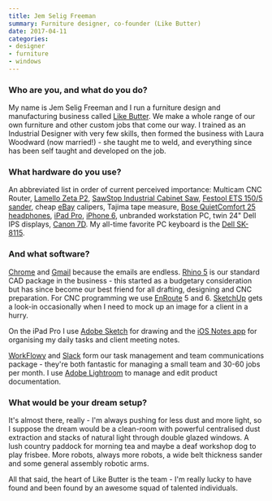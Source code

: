 ```yaml
---
title: Jem Selig Freeman
summary: Furniture designer, co-founder (Like Butter)
date: 2017-04-11
categories:
- designer
- furniture
- windows
---
```


### Who are you, and what do you do?

My name is Jem Selig Freeman and I run a furniture design and manufacturing business called [Like Butter](http://likebutter.com.au/ "Jem's furniture design company website."). We make a whole range of our own furniture and other custom jobs that come our way. I trained as an Industrial Designer with very few skills, then formed the business with Laura Woodward (now married!) - she taught me to weld, and everything since has been self taught and developed on the job.

### What hardware do you use?

An abbreviated list in order of current perceived importance: Multicam CNC Router, [Lamello Zeta P2][zeta-p2], [SawStop Industrial Cabinet Saw][industrial-cabinet-saw], [Festool ETS 150/5 sander][ets-150-5], cheap [eBay][] calipers, Tajima tape measure, [Bose QuietComfort 25 headphones][quietcomfort-25], [iPad Pro][ipad-pro], [iPhone 6][iphone-6], unbranded workstation PC, twin 24" Dell IPS displays, [Canon 7D][eos-7d]. My all-time favorite PC keyboard is the [Dell SK-8115][sk-8115].

### And what software?

[Chrome][] and [Gmail][] because the emails are endless. [Rhino 5][rhino] is our standard CAD package in the business - this started as a budgetary consideration but has since become our best friend for all drafting, designing and CNC preparation. For CNC programming we use [EnRoute][] 5 and 6. [SketchUp][] gets a look-in occasionally when I need to mock up an image for a client in a hurry.

On the iPad Pro I use [Adobe Sketch][photoshop-sketch-ios] for drawing and the [iOS Notes app][notes-ios] for organising my daily tasks and client meeting notes.

[WorkFlowy][] and [Slack][] form our task management and team communications package - they're both fantastic for managing a small team and 30-60 jobs per month. I use [Adobe Lightroom][lightroom] to manage and edit product documentation.

### What would be your dream setup?

It's almost there, really - I'm always pushing for less dust and more light, so I suppose the dream would be a clean-room with powerful centralised dust extraction and stacks of natural light through double glazed windows. A lush country paddock for morning tea and maybe a deaf workshop dog to play frisbee. More robots, always more robots, a wide belt thickness sander and some general assembly robotic arms.

All that said, the heart of Like Butter is the team - I'm really lucky to have found and been found by an awesome squad of talented individuals.

[chrome]: https://www.google.com/intl/en/chrome/ "A WebKit-based browser, where each tab runs in its own thread."
[ebay]: http://web.archive.org/web/20211217002741/https://www.ebay.com/n/error "An auction service."
[enroute]: http://web.archive.org/web/20180905222148/http://enroutesoftware.com:80/ "CNC software."
[eos-7d]: http://web.archive.org/web/20151105102657/http://www.usa.canon.com/cusa/consumer/products/cameras/slr_cameras/eos_7d "An 18 megapixel digital SLR."
[ets-150-5]: https://www.festool.com/@571911 "An electric sander."
[gmail]: https://mail.google.com/mail/u/0/ "Web-based email."
[industrial-cabinet-saw]: http://web.archive.org/web/20220126082307/https://www.sawstop.com/table-saws/by-model/industrial-cabinet-saw "A cabinet saw."
[ipad-pro]: https://en.wikipedia.org/wiki/IPad_Pro "An iOS tablet."
[iphone-6]: https://en.wikipedia.org/wiki/IPhone_6 "A smartphone."
[lightroom]: https://www.adobe.com/products/photoshop-lightroom.html "Photo management and editing software."
[notes-ios]: https://en.wikipedia.org/wiki/Notes_(application) "A built-in note-taking app."
[photoshop-sketch-ios]: https://apps.apple.com/us/app/adobe-photoshop-sketch/id839085644 "A drawing and illustration app."
[quietcomfort-25]: http://web.archive.org/web/20230706192323/https://www.bose.com/en_us/black_friday.html "Noise-cancelling headphones."
[rhino]: https://www.rhino3d.com/ "3D modelling software."
[sk-8115]: http://web.archive.org/web/20211016054621/https://www.newegg.com/p/0GA-002N-000D5 "A USB keyboard."
[sketchup]: https://www.sketchup.com/ "3D modeling software."
[slack]: https://slack.com/intl/ja-jp/ "A collaboration service."
[workflowy]: https://workflowy.com/ "A task/to-do service."
[zeta-p2]: http://web.archive.org/web/20171214031619/http://www.lamello.com:80/en/home/join-wood/p-system/zeta-p2.html "A biscuit wood joiner."
